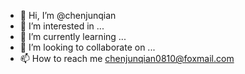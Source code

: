 - 👋 Hi, I’m @chenjunqian
- 👀 I’m interested in ...
- 🌱 I’m currently learning ...
- 💞️ I’m looking to collaborate on ...
- 📫 How to reach me chenjunqian0810@foxmail.com

<!---
chenjunqian/chenjunqian is a ✨ special ✨ repository because its `README.md` (this file) appears on your GitHub profile.
You can click the Preview link to take a look at your changes.
--->

